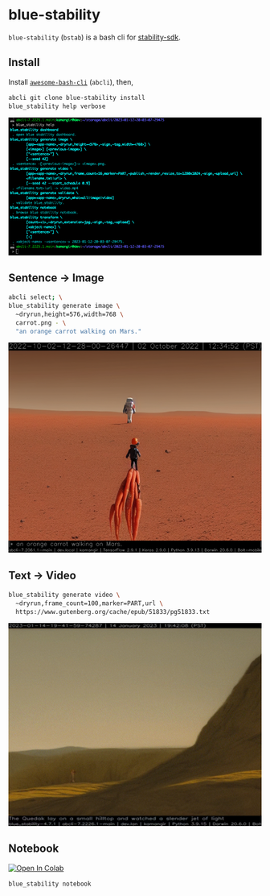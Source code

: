 # blue-stability

`blue-stability` (`bstab`) is a bash cli for [stability-sdk](https://github.com/Stability-AI/stability-sdk).

## Install

Install [`awesome-bash-cli`](https://github.com/kamangir/awesome-bash-cli) (`abcli`), then,

```bash
abcli git clone blue-stability install
blue_stability help verbose
```

![image](./assets/marquee.png)

## Sentence -> Image

```bash
abcli select; \
blue_stability generate image \
  ~dryrun,height=576,width=768 \
  carrot.png - \
  "an orange carrot walking on Mars."
```

![image](./assets/carrot.png)

## Text -> Video

```bash
blue_stability generate video \
  ~dryrun,frame_count=100,marker=PART,url \
  https://www.gutenberg.org/cache/epub/51833/pg51833.txt
```

![image](./assets/minds.gif)

## Notebook

[![Open In Colab](https://colab.research.google.com/assets/colab-badge.svg)](https://colab.research.google.com/github/kamangir/blue-stability/blob/main/nbs/demo_colab.ipynb)

```bash
blue_stability notebook
```
